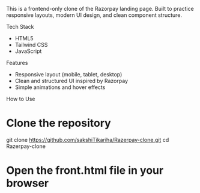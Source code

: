 This is a frontend-only clone of the Razorpay landing page. Built to practice responsive layouts, modern UI design, and clean component structure.

Tech Stack

- HTML5
- Tailwind CSS 
- JavaScript

Features

- Responsive layout (mobile, tablet, desktop)
- Clean and structured UI inspired by Razorpay
- Simple animations and hover effects

How to Use

# Clone the repository
git clone https://github.com/sakshiTikariha/Razerpay-clone.git
cd Razerpay-clone

# Open the front.html file in your browser

